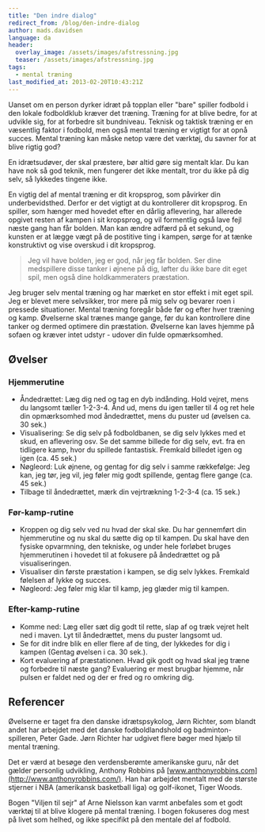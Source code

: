 ```yaml
---
title: "Den indre dialog"
redirect_from: /blog/den-indre-dialog
author: mads.davidsen
language: da
header:
  overlay_image: /assets/images/afstressning.jpg
  teaser: /assets/images/afstressning.jpg
tags:
  - mental træning
last_modified_at: 2013-02-20T10:43:21Z
---
```


Uanset om en person dyrker idræt på topplan eller "bare" spiller fodbold i den lokale fodboldklub kræver det træning. Træning for at blive bedre, for at udvikle sig, for at forbedre sit bundniveau. Teknisk og taktisk træning er en væsentlig faktor i fodbold, men også mental træning er vigtigt for at opnå succes. Mental træning kan måske netop være det værktøj, du savner for at blive rigtig god?

En idrætsudøver, der skal præstere, bør altid gøre sig mentalt klar. Du kan have nok så god teknik, men fungerer det ikke mentalt, tror du ikke på dig selv, så lykkedes tingene ikke.

En vigtig del af mental træning er dit kropsprog, som påvirker din underbevidsthed. Derfor er det vigtigt at du kontrollerer dit kropsprog. En spiller, som hænger med hovedet efter en dårlig aflevering, har allerede opgivet resten af kampen i sit kropsprog, og vil formentlig også lave fejl næste gang han får bolden. Man kan ændre adfærd på et sekund, og kunsten er at lægge vægt på de postitive ting i kampen, sørge for at tænke konstruktivt og vise overskud i dit kropsprog.

> Jeg vil have bolden, jeg er god, når jeg får bolden. Ser dine medspillere disse tanker i øjnene på dig, løfter du ikke bare dit eget spil, men også dine holdkammeraters præstation.

Jeg bruger selv mental træning og har mærket en stor effekt i mit eget spil. Jeg er blevet mere selvsikker, tror mere på mig selv og bevarer roen i pressede situationer. Mental træning foregår både før og efter hver træning og kamp. Øvelserne skal trænes mange gange, før du kan kontrollere dine tanker og dermed optimere din præstation. Øvelserne kan laves hjemme på sofaen og kræver intet udstyr - udover din fulde opmærksomhed.

Øvelser
-------

### Hjemmerutine

- Åndedrættet: Læg dig ned og tag en dyb indånding. Hold vejret, mens du langsomt tæller 1-2-3-4. Ånd ud, mens du igen tæller til 4 og ret hele din opmærksomhed mod åndedrættet, mens du puster ud (øvelsen ca. 30 sek.)
- Visualisering: Se dig selv på fodboldbanen, se dig selv lykkes med et skud, en aflevering osv. Se det samme billede for dig selv, evt. fra en tidligere kamp, hvor du spillede fantastisk. Fremkald billedet igen og igen (ca. 45 sek.)
- Nøgleord: Luk øjnene, og gentag for dig selv i samme rækkefølge: Jeg kan, jeg tør, jeg vil, jeg føler mig godt spillende, gentag flere gange (ca. 45 sek.)
- Tilbage til åndedrættet, mærk din vejrtrækning 1-2-3-4 (ca. 15 sek.)

### Før-kamp-rutine

- Kroppen og dig selv ved nu hvad der skal ske. Du har gennemført din hjemmerutine og nu skal du sætte dig op til kampen. Du skal have den fysiske opvarmning, den tekniske, og under hele forløbet bruges hjemmerutinen i hovedet til at fokusere på åndedrættet og på visualiseringen.
- Visualiser din første præstation i kampen, se dig selv lykkes. Fremkald følelsen af lykke og succes.
- Nøgleord: Jeg føler mig klar til kamp, jeg glæder mig til kampen.

### Efter-kamp-rutine

- Komme ned: Læg eller sæt dig godt til rette, slap af og træk vejret helt ned i maven. Lyt til åndedrættet, mens du puster langsomt ud.
- Se for dit indre blik en eller flere af de ting, der lykkedes for dig i kampen (Gentag øvelsen i ca. 30 sek.).
- Kort evaluering af præstationen. Hvad gik godt og hvad skal jeg træne og forbedre til næste gang? Evaluering er mest brugbar hjemme, når pulsen er faldet ned og der er fred og ro omkring dig.

Referencer
----------

Øvelserne er taget fra den danske idrætspsykolog, Jørn Richter, som blandt andet har arbejdet med det danske fodboldlandshold og badminton-spilleren, Peter Gade. Jørn Richter har udgivet flere bøger med hjælp til mental træning.

Det er værd at besøge den verdensberømte amerikanske guru, når det gælder personlig udvikling, Anthony Robbins på [www.anthonyrobbins.com](http://www.anthonyrobbins.com/). Han har arbejdet mentalt med de største stjerner i NBA (amerikansk basketball liga) og golf-ikonet, Tiger Woods.

Bogen "Viljen til sejr" af Arne Nielsson kan varmt anbefales som et godt værktøj til at blive klogere på mental træning. I bogen fokuseres dog mest på livet som helhed, og ikke specifikt på den mentale del af fodbold.
